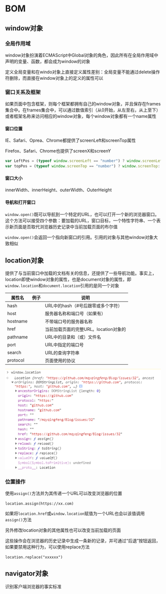 # BOM

## window对象

### 全局作用域

​	window对象扮演着ECMAScript中Global对象的角色，因此所有在全局作用域中声明的变量、函数，都会成为window的对象

​	定义全局变量和在windo对象上直接定义属性差别：全局变量不能通过delete操作符删除，而直接在window对象上的定义的属性可以

### 窗口关系及框架

如果页面中包含框架，则每个框架都拥有自己的window对象，并且保存在frames集合中。在frames集合中，可以通过数值索引（从0开始，从左至右，从上至下）或者框架名称来访问相应的window对象，每个window对象都有一个name属性

#### 窗口位置

IE、Safari、Oprea、Chrome都提供了screenLeft和screenTop属性

Firefox、Safari、Chrome也提供了screenX和screenY

~~~javascript
var LeftPos = (typeof window.screenLeft == "number") ? window.screenLeft: window.screenX
var topPos = (typeof window.screenTop == "number") ? window.screenTop: window.screenY
~~~

#### 窗口大小

innerWidth、innerHeight、outerWidth、OuterHeight

#### 导航和打开窗口

`window.open()`既可以导航到一个特定的URL，也可以打开一个新的浏览器窗口。这个方法可以接受四个参数：要加载的URL，窗口目标，一个特性字符串、一个表示新页面是否取代浏览器历史记录中当前加载页面的布尔值



`window.open()`会返回一个指向新窗口的引用。引用的对象与其他window对象大致相似



## location对象

提供了与当前窗口中加载的文档有关的信息，还提供了一些导航功能。事实上，location即使window对象的属性，也是document对象的属性，即`window.location`和`document.location`引用的是同一个对象

| 属性名   | 例子 | 说明                                  |
| -------- | ---- | ------------------------------------- |
| hash     |      | URL中的hash（#号后跟零或多个字符）    |
| host     |      | 服务器名称和端口号（如果有）          |
| hostname |      | 不带端口号的服务器名称                |
| href     |      | 当前加载页面的完整URL。location对象的 |
| pathname |      | URL中的目录和（或）文件名             |
| port     |      | URL中指定的端口号                     |
| search   |      | URL的查询字符串                       |
| protocol |      | 页面使用的协议                        |

![image-20200118205255590](\image-20200118205255590.png)

### 位置操作

使用`assign()`方法并为其传递一个URL可以改变浏览器的位置

`location.assign(https://xx.com)`

如果将`location.href`或`window.location`赋值为一个URL也会以该值调用`assign()`方法

另外修改location对象的其他属性也可以改变当前加载的页面



这些操作会在浏览器的历史记录中生成一条新的记录，并可通过“后退”按钮返回，如果要禁用这种行为，可以使用replace方法

`location.replace("xxxxxx")`



## navigator对象

识别客户端浏览器的事实标准



